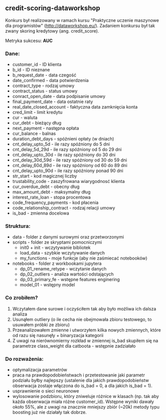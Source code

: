 ## credit-scoring-dataworkshop

Konkurs był realizowany w ramach kursu "Praktyczne uczenie maszynowe dla programistów" (http://dataworkshop.eu/). Zadaniem konkursu był tak zwany skoring kredytowy (ang. credit_score). 

Metryka sukcesu: **AUC**

### Dane:

* customer_id - ID klienta
* b_id - ID nieznane
* b_request_date - data czegość
* date_confirmed - data potwierdzenia
* contract_type - rodzaj umowy
* contract_status - status umowy
* conract_open_date - data podpisanie umowy
* final_payment_date - data ostatnie raty
* real_date_closed_account - faktyczna data zamknięcia konta
* cred_limit - limit kredytu
* cur - waluta
* cur_debt - bieżący dług
* next_payment - następna opłata
* cur_balance - balnas
* duration_debt_days - spóźnieni opłaty (w dniach)
* cnt_delay_upto_5d - ile razy spóźniony do 5 dni
* cnt_delay_5d_29d - ile razy spóźniony od 5 do 29 dni
* cnt_delay_upto_30d - ile razy spóźniony do 30 dni
* cnt_delay_30d_59d - ile razy spóźniony od 30 do 59 dni
* cnt_delay_60d_89d - ile razy spóźniony od 60 do 89 dni
* cnt_delay_upto_90d - ile razy spóźniony ponad 90 dni
* str_start - kod magicznej liczby
* trustability_code - zaszyfrowana wiarygodnosć klienta
* cur_overdue_debt - obecny dług
* max_amount_debt - maksymalny dług
* interest_rate_loan - stopa procentowa
* code_frequency_payments - kod płacenia
* code_relationship_contract - rodzaj relacji umowy
* is_bad - zmienna docelowa

### Struktura:

* data - folder z danymi surowymi oraz przetworzonymi
* scripts - folder ze skryptami pomocniczymi
	* init0 + init - wczytywanie bibliotek
	* load_data - szybkie wczytywanie danych
	* my_functions - moje funkcje (aby nie zaśmiecać notebooków)
* notebooks - folder z workbookami jupytera
	* dp_01_rename_retype - wczytanie danych
	* dp_02_outliers - analiza wartości odstających
	* dp_03_primary_fe - wstępne features enginering
	* model_01 - wstępny model
	
### Co zrobiłem?

1. Wczytałem dane surowe i oczyściłem tak aby było możliwa ich dalsza analiza
2. Usunąłem outliery (o ile cecha nie obejmowała zbioru testowego, to usuwałem próbki ze zbioru)
3. Przeanalizowałem zmienne i utworzyłem kilka nowych zmiennych, które od razu się nasunęły + binaryzacja kategorii
4. Z uwagi na nierównomierny rozkład w zmiennej is_bad skupiłem się na parametrze class_weight dla catboota - wstępnie zadziałało

### Do rozważenia:

* optymalizacja parametrów
* praca na prawdopodobieństwach i przetestowanie jaki parametr podziału byłby najlepszy (ustalenie dla jakich prawdopodobieństw obserwacja zostaje włączona do is_bad = 0, a dla jakich is_bad = 1).
* usprawnienie o sieci neuronowe
* wylosowanie podzbioru, który zniweluje różnice w klasach (np. tak aby każda obserwacja miała różne customer_id). Wstępne wyniki dawały około 55%, ale z uwagi na znacznie mniejszy zbiór (~20k) metody typu boosting już nie działały tak dobrze.